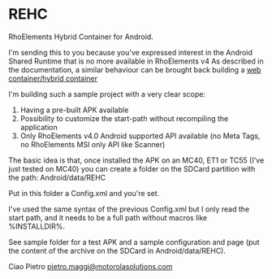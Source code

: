 REHC
====

RhoElements Hybrid Container for Android.


I'm sending this to you because you've expressed interest in the Android Shared Runtime that is no more available in RhoElements v4
As described in the documentation, a similar behaviour can be brought back building a [web container/hybrid container](http://docs.rhomobile.com/guide/webcontainer)

I'm building such a sample project with a very clear scope:

  1. Having a pre-built APK available
  2. Possibility to customize the start-path without recompiling the application
  3. Only RhoElements v4.0 Android supported API available (no Meta Tags, no RhoElements MSI only API like Scanner)
  
The basic idea is that, once installed the APK on an MC40, ET1 or TC55 (I've just tested on MC40) you can create a folder on the SDCard partition with the path:
Android/data/REHC

Put in this folder a Config.xml and you're set.

I've used the same syntax of the previous Config.xml but I only read the start path, and it needs to be a full path without macros like %INSTALLDIR%.

See sample folder for a test APK and a sample configuration and page (put the content of the archive on the SDCard in Android/data/REHC).

Ciao
Pietro
pietro.maggi@motorolasolutions.com